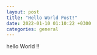 ```yaml
---
layout: post
title: "Hello World Post!"
date: 2022-01-10 01:10:22 +0300
categories: general
---
```


hello World !!
